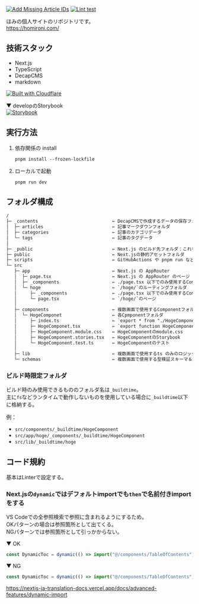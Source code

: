 [![Add Missing Article IDs](https://github.com/homironi/homimemo/actions/workflows/add-article-missing-id.yml/badge.svg)](https://github.com/homironi/homimemo/actions/workflows/add-article-missing-id.yml)
[![Lint test](https://github.com/homironi/homimemo/actions/workflows/lint-test.yml/badge.svg)](https://github.com/homironi/homimemo/actions/workflows/lint-test.yml)

ほみの個人サイトのリポジトリです。  
https://homironi.com/

## 技術スタック

- Next.js
- TypeScript
- DecapCMS
- markdown

[![Built with Cloudflare](https://workers.cloudflare.com/built-with-cloudflare.svg)](https://cloudflare.com)

▼ developのStorybook  
[![Storybook](https://cdn.jsdelivr.net/gh/storybookjs/brand@main/badge/badge-storybook.svg)](https://develop--682bb6b6fbdc8489c7635afb.chromatic.com)

## 実行方法

1. 依存関係の install  
   ```cli
   pnpm install --frozen-lockfile
   ```
1. ローカルで起動  
   ```cli
   pnpm run dev
   ```

## フォルダ構成

```txt
/
├─ _contents                            ← DecapCMSで作成するデータの保存フォルダ
│  ├─ articles                          ← 記事マークダウンフォルダ
│  ├─ categories                        ← 記事のカテゴリデータ
│  └─ tags                              ← 記事のタグデータ
│
├─ _public                              ← Next.js のビルド先フォルダ：これを公開するがgitでは管理外に指定
├─ public                               ← Next.jsの静的アセットフォルダ
├─ scripts                              ← GitHubActions や pnpm run などで使用するスクリプト
└─ src
   ├─ app                               ← Next.js の AppRouter
   │  ├─ page.tsx                       ← Next.js の AppRouter のページ
   │  ├─ _components                    ← ./page.tsx 以下でのみ使用するComponentのフォルダ（以下共有Componentフォルダと同じ）
   │  └─ hoge                           ← `/hoge/`のルーティングフォルダ
   │     ├─ _components                 ← ./page.tsx 以下でのみ使用するComponentのフォルダ（以下共有Componentフォルダと同じ）
   │     └─ page.tsx                    ← `/hoge/`のページ
   │
   ├─ components                        ← 複数画面で使用するComponentフォルダ
   │  └─ HogeComponet                   ← 各Cpmponentフォルダ
   │     ├─ index.ts                    ← `export * from "./HogeComponent"`
   │     ├─ HogeComponet.tsx            ← `export function HogeComponent`
   │     ├─ HogeComponent.module.css    ← HogeComponentのmodule.css
   │     ├─ HogeComponent.stories.tsx   ← HogeComponentのStorybook
   │     └─ HogeComponent.test.ts       ← HogeComponentのテスト
   │
   ├─ lib                               ← 複数画面で使用するts のみのロジックファイル
   └─ schemas                           ← 複数画面で使用する型検証スキーマ＆型
```

### ビルド時限定フォルダ

ビルド時のみ使用できるもののフォルダ名は`_buildtime`。  
主に`fs`などランタイムで動作しないものを使用している場合に`_buildtime`以下に格納する。

例：
- `src/components/_buildtime/HogeComponent`
- `src/app/hoge/_components/_buildtime/HogeComponent`
- `src/lib/_buildtime/hoge`

## コード規約

基本はLinterで設定する。

### Next.jsの`dynamic`ではデフォルトimportでも`then`で名前付きimportをする

VS Codeでの全参照検索で参照に含まれるようにするため。  
OKパターンの場合は参照箇所として出てくる。  
NGパターンでは参照箇所として引っかからない。

▼ OK  
```ts
const DynamicToc = dynamic(() => import("@/components/TableOfContents").then(mod => mod.default));
```

▼ NG  
```ts
const DynamicToc = dynamic(() => import("@/components/TableOfContents"));
```

https://nextjs-ja-translation-docs.vercel.app/docs/advanced-features/dynamic-import
